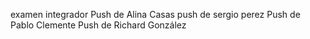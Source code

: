 examen integrador
Push de Alina Casas
push de sergio perez
Push de Pablo Clemente
Push de Richard González
